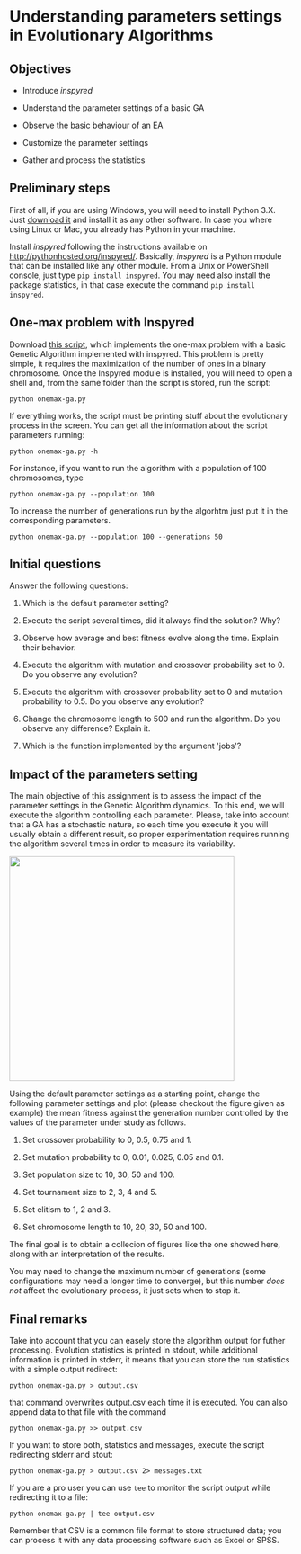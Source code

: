 # Understanding parameters settings in Evolutionary Algorithms

## Objectives

* Introduce *inspyred*

* Understand the parameter settings of a basic GA

* Observe the basic behaviour of an EA

* Customize the parameter settings

* Gather and process the statistics

## Preliminary steps

First of all, if you are using Windows, you will need to install Python 3.X. Just [download it](https://www.python.org/downloads/) and install it as any other software. In case you where using Linux or Mac, you already has Python in your machine.

Install *inspyred* following the instructions available on http://pythonhosted.org/inspyred/. Basically, *inspyred* is a Python module that can be installed like any other module. From a Unix or PowerShell console, just type ```pip install inspyred```. You may need also install the package statistics, in that case execute the command ```pip install inspyred```.


## One-max problem with Inspyred

Download [this script](https://gist.github.com/dfbarrero/ea3f81cd9a7847147e48490dd0b44b50), which implements the one-max problem with a basic Genetic Algorithm implemented with inspyred. This problem is pretty simple, it requires the maximization of the number of ones in a binary chromosome. Once the Inspyred module is installed, you will need to open a shell and, from the same folder than the script is stored, run the script:

```
python onemax-ga.py
```

If everything works, the script must be printing stuff about the evolutionary process in the screen. You can get all the information about the script parameters running:

```
python onemax-ga.py -h
```

For instance, if you want to run the algorithm with a population of 100 chromosomes, type 

```
python onemax-ga.py --population 100
```

To increase the number of generations run by the algorhtm just put it in the corresponding parameters.

```
python onemax-ga.py --population 100 --generations 50
```

## Initial questions

Answer the following questions:

1. Which is the default parameter setting?

2. Execute the script several times, did it always find the solution? Why?

3. Observe how average and best fitness evolve along the time. Explain their behavior.

4. Execute the algorithm with mutation and crossover probability set to 0. Do you observe any evolution?

5. Execute the algorithm with crossover probability set to 0 and mutation probability to 0.5. Do you observe any evolution?

6. Change the chromosome length to 500 and run the algorithm. Do you observe any difference? Explain it.

7. Which is the function implemented by the argument 'jobs'?

## Impact of the parameters setting 

The main objective of this assignment is to assess the impact of the parameter settings in the Genetic Algorithm dynamics. To this end, we will execute the algorithm controlling each parameter. Please, take into account that a GA has a stochastic nature, so each time you execute it you will usually obtain a different result, so proper experimentation requires running the algorithm several times in order to measure its variability.

<img align="center" src="plot.png" width="400">

Using the default parameter settings as a starting point, change the following parameter settings and plot (please checkout the figure given as example) the mean fitness against the generation number controlled by the values of the parameter under study as follows.

1. Set crossover probability to 0, 0.5, 0.75 and 1.

2. Set mutation probability to 0, 0.01, 0.025, 0.05 and 0.1.

3. Set population size to 10, 30, 50 and 100.

4. Set tournament size to 2, 3, 4 and 5.

5. Set elitism to 1, 2 and 3.

5. Set chromosome length to 10, 20, 30, 50 and 100.

The final goal is to obtain a collecion of figures like the one showed here, along with an interpretation of the results.

You may need to change the maximum number of generations (some configurations may need a longer time to converge), but this number *does not* affect the evolutionary process, it just sets when to stop it.

## Final remarks

Take into account that you can easely store the algorithm output for futher processing. Evolution statistics is printed in stdout, while additional information is printed in stderr, it means that you can store the run statistics with a simple output redirect:

```
python onemax-ga.py > output.csv
```

that command overwrites output.csv each time it is executed. You can also append data to that file with the command 

```
python onemax-ga.py >> output.csv
```

If you want to store both, statistics and messages, execute the script redirecting stderr and stout:

```
python onemax-ga.py > output.csv 2> messages.txt
```

If you are a pro user you can use `tee` to monitor the script output while redirecting it to a file:

```
python onemax-ga.py | tee output.csv 
```

Remember that CSV is a common file format to store structured data; you can process it with any data processing software such as Excel or SPSS.
